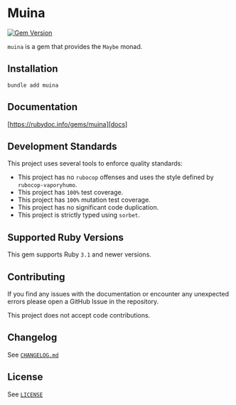 # Muina
[![Gem Version](http://img.shields.io/gem/v/muina.svg)][gem]

`muina` is a gem that provides the `Maybe` monad.


## Installation
```
bundle add muina
```


## Documentation
[https://rubydoc.info/gems/muina][docs]


## Development Standards
This project uses several tools to enforce quality standards:
* This project has no `rubocop` offenses and uses the style defined by
  `rubocop-vaporyhumo`.
* This project has `100%` test coverage.
* This project has `100%` mutation test coverage.
* This project has no significant code duplication.
* This project is strictly typed using `sorbet`.


## Supported Ruby Versions
This gem supports Ruby `3.1` and newer versions.


## Contributing
If you find any issues with the documentation or encounter any unexpected errors
please open a GitHub Issue in the repository.

This project does not accept code contributions.


## Changelog
See [`CHANGELOG.md`](./CHANGELOG.md)


## License
See [`LICENSE`](./LICENSE)


[docs]: https://rubydocs.info/gems/muina
[gem]: https://rubygems.org/gems/muina
